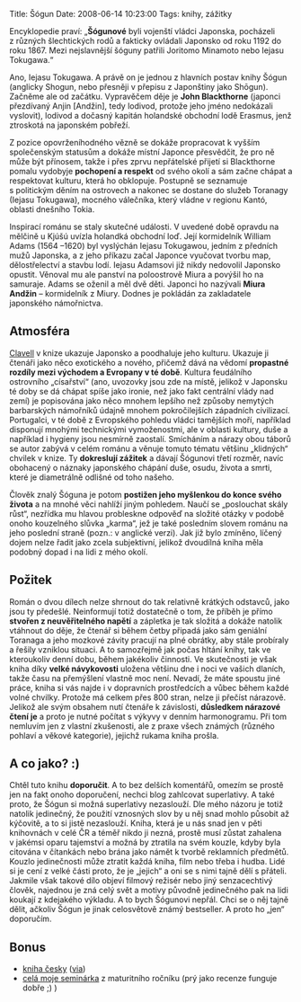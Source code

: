 Title: Šógun
Date: 2008-06-14 10:23:00
Tags: knihy, zážitky

Encyklopedie praví: „**Šógunové** byli vojenští vládci Japonska,
pocházeli z různých šlechtických rodů a fakticky ovládali Japonsko
od roku 1192 do roku 1867. Mezi nejslavnější šóguny patřili
Joritomo Minamoto nebo Iejasu Tokugawa.“

Ano, Iejasu Tokugawa. A právě on je jednou z hlavních postav knihy
Šógun (anglicky Shogun, nebo přesněji v přepisu z Japonštiny jako
Shōgun). Začněme ale od začátku. Vypravěčem děje je
**John Blackthorne** (japonci přezdívaný Anjin [Andžin], tedy
lodivod, protože jeho jméno nedokázali vyslovit), lodivod a dočasný
kapitán holandské obchodní lodě Erasmus, jenž ztroskotá na
japonském pobřeží.

Z pozice opovrženíhodného vězně se dokáže propracovat k vyšším
společenským statusům a dokáže místní Japonce přesvědčit, že pro ně
může být přínosem, takže i přes zprvu nepřátelské přijetí si
Blackthorne pomalu vydobyje **pochopení a respekt** od svého okolí
a sám začne chápat a respektovat kulturu, která ho obklopuje.
Postupně se seznamuje s politickým děním na ostrovech a nakonec se
dostane do služeb Toranagy (Iejasu Tokugawa), mocného válečníka,
který vládne v regionu Kantó, oblasti dnešního Tokia.

Inspirací románu se staly skutečné události. V uvedené době opravdu
na mělčině u Kjúšú uvízla holandká obchodní loď. Její kormidelník
William Adams (1564 –1620) byl vyslýchán Iejasu Tokugawou, jedním
z předních mužů Japonska, a z jeho příkazu začal Japonce vyučovat
tvorbu map, dělostřelectví a stavbu lodí. Iejasu Adamsovi již nikdy
nedovolil Japonsko opustit. Věnoval mu ale panství na poloostrově
Miura a povýšil ho na samuraje. Adams se oženil a měl dvě děti.
Japonci ho nazývali **Miura Andžin** – kormidelník z Miury. Dodnes
je pokládán za zakladatele japonského námořnictva.

## Atmosféra

[Clavell](http://en.wikipedia.org/wiki/James_Clavell) v knize
ukazuje Japonsko a poodhaluje jeho kulturu. Ukazuje ji čtenáři jako
něco exotického a nového, přičemž dává na vědomí
**propastné rozdíly mezi východem a Evropany v té době**. Kultura
feudálního ostrovního „císařství“ (ano, uvozovky jsou zde na místě,
jelikož v Japonsku té doby se dá chápat spíše jako ironie, než jako
fakt centrální vlády nad zemí) je popisována jako něco mnohem
lepšího než způsoby nemytých barbarských námořníků údajně mnohem
pokročilejších západních civilizací. Portugalci, v té době
z Evropského pohledu vládci tamějších moří, například disponují
mnohými technickými vymoženostmi, ale v oblasti kultury, duše a
například i hygieny jsou nesmírně zaostalí. Smícháním a nárazy obou
táborů se autor zabývá v celém románu a věnuje tomuto tématu
většinu „klidných“ chvilek v knize. Ty **dokreslují zážitek** a
dávají Šógunovi třetí rozměr, navíc obohacený o náznaky japonského
chápání duše, osudu, života a smrti, které je diametrálně odlišné
od toho našeho.

Člověk znalý Šóguna je potom
**postižen jeho myšlenkou do konce svého života** a na mnohé věci
nahlíží jiným pohledem. Naučí se „poslouchat skály růst“, nezřídka
mu hlavou probleskne odpověď na složité otázky v podobě onoho
kouzelného slůvka „karma“, jež je také posledním slovem románu na
jeho poslední straně (pozn.: v anglické verzi). Jak již bylo
zmíněno, líčený dojem nelze řadit jako zcela subjektivní, jelikož
dvoudílná kniha měla podobný dopad i na lidi z mého okolí.

## Požitek

Román o dvou dílech nelze shrnout do tak relativně krátkých
odstavců, jako jsou ty předešlé. Neinformují totiž dostatečně
o tom, že příběh je přímo **stvořen z neuvěřitelného napětí** a
zápletka je tak složitá a dokáže natolik vtáhnout do děje, že
čtenář si během četby připadá jako sám geniální Toranaga a jeho
mozkové závity pracují na plné obrátky, aby stále probíraly a
řešily vzniklou situaci. A to samozřejmě jak počas hltání knihy,
tak ve kteroukoliv denní dobu, během jakékoliv činnosti. Ve
skutečnosti je však kniha díky **velké návykovosti** uložena
většinu dne i noci ve vašich dlaních, takže času na přemýšlení
vlastně moc není. Nevadí, že máte spoustu jiné práce, kniha si vás
najde i v dopravních prostředcích a vůbec během každé volné
chvilky. Protože má celkem přes 800 stran, nelze ji přečíst
nárazově. Jelikož ale svým obsahem nutí čtenáře k závislosti,
**důsledkem nárazové čtení je** a proto je nutné počítat s výkyvy
v denním harmonogramu. Při tom nemluvím jen z vlastní zkušenosti,
ale z praxe všech známých (různého pohlaví a věkové kategorie),
jejichž rukama kniha prošla.

## A co jako? :)

Chtěl tuto knihu **doporučit**. A to bez delších komentářů, omezím
se prostě jen na fakt onoho doporučení, nechci blog zahlcovat
superlativy. A také proto, že Šógun si možná superlativy
nezaslouží. Dle mého názoru je totiž natolik jedinečný, že použití
vznosných slov by u něj snad mohlo působit až kýčovitě, a to si
jistě nezaslouží. Kniha, která je u nás snad jen v pěti knihovnách
v celé ČR a téměř nikdo ji nezná, prostě musí zůstat zahalena
v jakémsi oparu tajemství a možná by ztratila na svém kouzle, kdyby
byla citována v čítankách nebo brána jako námět k tvorbě reklamních
předmětů. Kouzlo jedinečnosti může ztratit každá kniha, film nebo
třeba i hudba. Lidé si je cení z velké části proto, že je „jejich“
a oni se s nimi tajně dělí s přáteli. Jakmile však takové dílo
objeví filmový režisér nebo jiný senzacechtivý člověk, najednou je
zná celý svět a motivy původně jedinečného pak na lidi koukají
z kdejakého výkladu. A to bych Šógunovi nepřál. Chci se o něj tajně
dělit, ačkoliv Šógun je jinak celosvětově známý bestseller. A proto
ho „jen“ doporučím.

## Bonus

-   [kniha česky](http://cybernspace.euweb.cz/files/books/clavell_james-shogun.zip)
    ([via](http://cybernspace.euweb.cz/knihovna.html))
-   [celá moje seminárka](http://blog.javorek.net/file/141/)
    z maturitního ročníku (prý jako recenze funguje dobře ;) )